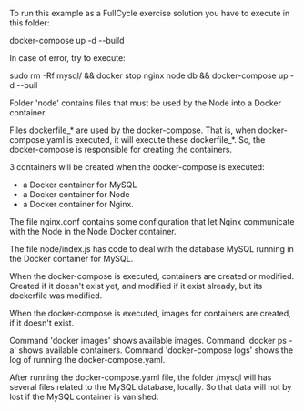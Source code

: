 
To run this example as a FullCycle exercise solution you have to execute in this folder:

docker-compose up -d --build


In case of error, try to execute:

sudo rm -Rf mysql/ && docker stop nginx node db && docker-compose up -d --buil


Folder 'node' contains files that must be used by the Node into a Docker container.

Files dockerfile_* are used by the docker-compose. That is, when docker-compose.yaml is executed, it will execute these dockerfile_*. So, the docker-compose is responsible for creating the containers.

3 containers will be created when the docker-compose is executed:

- a Docker container for MySQL
- a Docker container for Node
- a Docker container for Nginx.

The file nginx.conf contains some configuration that let Nginx communicate with the Node in the Node Docker container.

The file node/index.js has code to deal with the database MySQL running in the Docker container for MySQL.

When the docker-compose is executed, containers are created or modified. Created if it doesn't exist yet, and modified if it exist already, but its dockerfile was modified.

When the docker-compose is executed, images for containers are created, if it doesn't exist.

Command 'docker images' shows available images.
Command 'docker ps -a' shows available containers.
Command 'docker-compose logs' shows the log of running the  docker-compose.yaml.

After running the docker-compose.yaml file, the folder /mysql will has several files related to the MySQL database, locally. So that data will not by lost if the MySQL container is vanished. 
